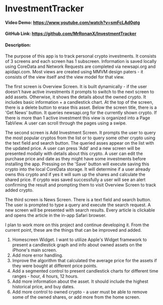 # InvestmentTracker
#### Video Demo: https://www.youtube.com/watch?v=smFcLAd0qtg
#### GitHub Link: https://github.com/MrRonanX/InvestmentTracker
#### Description:

The purpose of this app is to track personal crypto investments. It consists of 3 screens and each screen has 1 subscreen. Information is saved locally using CoreData and Network Requests are completed via newsapi.org and apidapi.com. Most views are created using MMVM design paters - it consists of the view itself and the view model for that view.

The first screen is Overview Screen. It is built dynamically - if the user doesn't have active investments it prompts to switch to the next screen to add assets.
Otherwise, it shows the details about the owned crypto. It includes basic information + a candlestick chart. At the top of the screen, there is a delete button to erase this asset.
Below the screen title, there is a 'Get News' button. It queries newsapi.org for the currently shown crypto.
If there is more than 1 active investment this view is organized into a Page TabView. A user can scroll through the pages using a swipe.

The second screen is Add Investment Screen. It prompts the user to query the most popular cryptos from the list or to query some other crypto using the text field and search button.
The queried asses appear on the list with the updated price. A user can press 'Add' and a new screen will be presented modally with details about this crypto.
A user can edit the purchase price and date as they might have some investments before installing the app. Pressing on the 'Save' button will execute saving this crypto into the local CoreData storage.
It will determine if a user already owns this crypto and if yes it will sum up the shares and calculate the shared price.
If crypto was saved successfully a user will see an alert confirming the result and prompting them to visit Overview Screen to track added crypto.

The third screen is News Screen. There is a text field and search button. The user is prompted to type a query and execute the search request. A new screen will be presented with search results.
Every article is clickable and opens the article in the in-app Safari browser.

I plan to work more on this project and continue developing it. From the current point, these are the things that can be improved and added.
1. Homescreen Widget. I want to utilize Apple's Widget framework to present a candlestick graph and info about owned assets on the iPhone's main screen.
2. Add more error handling. 
3. Improve the algorithm that calculated the average price for the assets if they were bought at different price points.
4. Add a segmented control to present candlestick charts for different time ranges - hour, 4 hours, 12 hours.
5. Add more information about the asset. It should include the highest historical price, and buy dates.
6. Add more control to owned crypto - a user must be able to remove some of the owned shares, or add more from the home screen.

